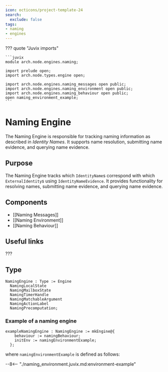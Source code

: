 ```yaml
---
icon: octicons/project-template-24
search:
  exclude: false
tags:
- naming
- engines
---
```


??? quote "Juvix imports"

    ```juvix
    module arch.node.engines.naming;

    import prelude open;
    import arch.node.types.engine open;

    import arch.node.engines.naming_messages open public;
    import arch.node.engines.naming_environment open public;
    import arch.node.engines.naming_behaviour open public;
    open naming_environment_example;
    ```

# Naming Engine

The Naming Engine is responsible for tracking naming information as described in *Identity Names*. It supports name resolution, submitting name evidence, and querying name evidence.

## Purpose

The Naming Engine tracks which `IdentityName`s correspond with which `ExternalIdentity`s using `IdentityNameEvidence`. It provides functionality for resolving names, submitting name evidence, and querying name evidence.

## Components

- [[Naming Messages]]
- [[Naming Environment]]
- [[Naming Behaviour]]

## Useful links

???

## Type

<!-- --8<-- [start:NamingEngine] -->
```juvix
NamingEngine : Type := Engine
  NamingLocalState
  NamingMailboxState
  NamingTimerHandle
  NamingMatchableArgument
  NamingActionLabel
  NamingPrecomputation;
```
<!-- --8<-- [end:NamingEngine] -->

### Example of a naming engine

```juvix
exampleNamingEngine : NamingEngine := mkEngine@{
    behaviour := namingBehaviour;
    initEnv := namingEnvironmentExample;
  };
```

where `namingEnvironmentExample` is defined as follows:

--8<-- "./naming_environment.juvix.md:environment-example"
